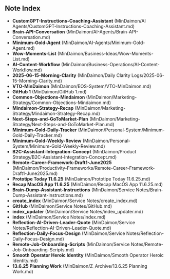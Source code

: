 ## Note Index

- **CustomGPT-Instructions-Coaching-Assistant** (MinDaimon/AI Agents/CustomGPT-Instructions-Coaching-Assistant.md)
- **Brain-API-Conversation** (MinDaimon/AI-Agents/Brain-API-Conversation.md)
- **Minimum-Gold-Agent** (MinDaimon/AI-Agents/Minimum-Gold-Agent.md)
- **Wow-Moments-List** (MinDaimon/Business-Ideas/Wow-Moments-List.md)
- **AI-Content-Workflow** (MinDaimon/Business-Operations/AI-Content-Workflow.md)
- **2025-06-15-Morning-Clarity** (MinDaimon/Daily Clarity Logs/2025-06-15-Morning-Clarity.md)
- **VTO-MinDaimon** (MinDaimon/EOS-System/VTO-MinDaimon.md)
- **GitHub 1** (MinDaimon/GitHub 1.md)
- **Common-Objections-Mindaimon** (MinDaimon/Marketing-Strategy/Common-Objections-Mindaimon.md)
- **Mindaimon-Strategy-Recap** (MinDaimon/Marketing-Strategy/Mindaimon-Strategy-Recap.md)
- **Next-Steps-and-GoToMarket-Plan** (MinDaimon/Marketing-Strategy/Next-Steps-and-GoToMarket-Plan.md)
- **Minimum-Gold-Daily-Tracker** (MinDaimon/Personal-System/Minimum-Gold-Daily-Tracker.md)
- **Minimum-Gold-Weekly-Review** (MinDaimon/Personal-System/Minimum-Gold-Weekly-Review.md)
- **B2C-Assistant-Integration-Concept** (MinDaimon/Product Strategy/B2C-Assistant-Integration-Concept.md)
- **Remote-Career-Framework-Draft1-June2025** (MinDaimon/Productivity-Frameworks/Remote-Career-Framework-Draft1-June2025.md)
- **Prototipe Today 11.6.25** (MinDaimon/Prototipe Today 11.6.25.md)
- **Recap MacOS App 11.6.25** (MinDaimon/Recap MacOS App 11.6.25.md)
- **Brain-Dump-Assistant-Instructions** (MinDaimon/Service Notes/Brain-Dump-Assistant-Instructions.md)
- **create_index** (MinDaimon/Service Notes/create_index.md)
- **GitHub** (MinDaimon/Service Notes/GitHub.md)
- **index_updater** (MinDaimon/Service Notes/index_updater.md)
- **index** (MinDaimon/Service Notes/index.md)
- **Reflection-AI-Driven-Leader-Quote** (MinDaimon/Service Notes/Reflection-AI-Driven-Leader-Quote.md)
- **Reflection-Daily-Focus-Design** (MinDaimon/Service Notes/Reflection-Daily-Focus-Design.md)
- **Remote-Job-Onboarding-Scripts** (MinDaimon/Service Notes/Remote-Job-Onboarding-Scripts.md)
- **Smooth Operator Heroic Identity** (MinDaimon/Smooth Operator Heroic Identity.md)
- **13.6.25 Planning Work** (MinDaimon/Z_Archive/13.6.25 Planning Work.md)
